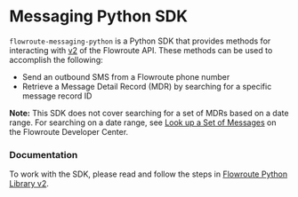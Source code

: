 # Messaging Python SDK 
`flowroute-messaging-python` is a Python SDK that provides methods for interacting with [v2](https://developer.flowroute.com/api/messaging/overview/) of the Flowroute API. These methods can be used to accomplish the following:

* Send an outbound SMS from a Flowroute phone number
* Retrieve a Message Detail Record (MDR) by searching for a specific message record ID 

**Note:** This SDK does not cover searching for a set of MDRs based on a date range. For searching on a date range, see [Look up a Set of Messages](https://developer.flowroute.com/api/messaging/look-up-set-of-messages/) on the Flowroute Developer Center.

### Documentation 
To work with the SDK, please read and follow the steps in  [Flowroute Python Library v2](http://developer.flowroute.com/libraries/v2/python/).
